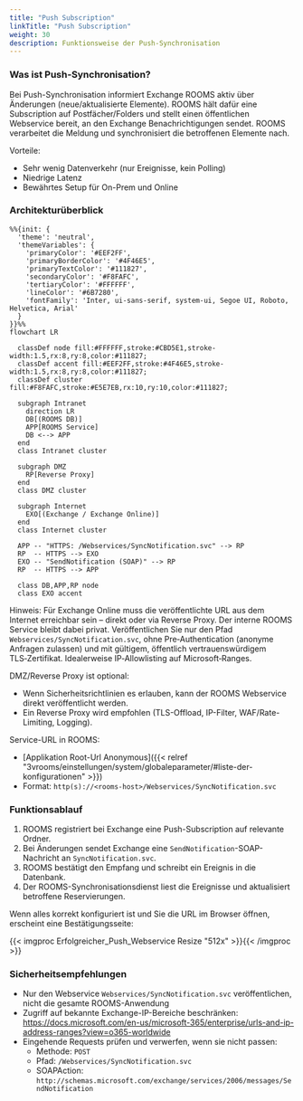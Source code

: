 ```yaml
---
title: "Push Subscription"
linkTitle: "Push Subscription"
weight: 30
description: Funktionsweise der Push-Synchronisation
---
```


### Was ist Push-Synchronisation?

Bei Push-Synchronisation informiert Exchange ROOMS aktiv über Änderungen (neue/aktualisierte Elemente). ROOMS hält dafür eine Subscription auf Postfächer/Folders und stellt einen öffentlichen Webservice bereit, an den Exchange Benachrichtigungen sendet. ROOMS verarbeitet die Meldung und synchronisiert die betroffenen Elemente nach.

Vorteile:
- Sehr wenig Datenverkehr (nur Ereignisse, kein Polling)
- Niedrige Latenz
- Bewährtes Setup für On-Prem und Online

### Architekturüberblick

```mermaid
%%{init: {
  'theme': 'neutral',
  'themeVariables': {
    'primaryColor': '#EEF2FF',
    'primaryBorderColor': '#4F46E5',
    'primaryTextColor': '#111827',
    'secondaryColor': '#F8FAFC',
    'tertiaryColor': '#FFFFFF',
    'lineColor': '#6B7280',
    'fontFamily': 'Inter, ui-sans-serif, system-ui, Segoe UI, Roboto, Helvetica, Arial'
  }
}}%%
flowchart LR

  classDef node fill:#FFFFFF,stroke:#CBD5E1,stroke-width:1.5,rx:8,ry:8,color:#111827;
  classDef accent fill:#EEF2FF,stroke:#4F46E5,stroke-width:1.5,rx:8,ry:8,color:#111827;
  classDef cluster fill:#F8FAFC,stroke:#E5E7EB,rx:10,ry:10,color:#111827;

  subgraph Intranet
    direction LR
    DB[(ROOMS DB)]
    APP[ROOMS Service]
    DB <--> APP
  end
  class Intranet cluster

  subgraph DMZ
    RP[Reverse Proxy]
  end
  class DMZ cluster

  subgraph Internet
    EXO[(Exchange / Exchange Online)]
  end
  class Internet cluster

  APP -- "HTTPS: /Webservices/SyncNotification.svc" --> RP
  RP  -- HTTPS --> EXO
  EXO -- "SendNotification (SOAP)" --> RP
  RP  -- HTTPS --> APP

  class DB,APP,RP node
  class EXO accent
```

Hinweis: Für Exchange Online muss die veröffentlichte URL aus dem Internet erreichbar sein – direkt oder via Reverse Proxy. Der interne ROOMS Service bleibt dabei privat. Veröffentlichen Sie nur den Pfad `Webservices/SyncNotification.svc`, ohne Pre‑Authentication (anonyme Anfragen zulassen) und mit gültigem, öffentlich vertrauenswürdigem TLS‑Zertifikat. Idealerweise IP‑Allowlisting auf Microsoft‑Ranges.

DMZ/Reverse Proxy ist optional:
- Wenn Sicherheitsrichtlinien es erlauben, kann der ROOMS Webservice direkt veröffentlicht werden.
- Ein Reverse Proxy wird empfohlen (TLS-Offload, IP-Filter, WAF/Rate-Limiting, Logging).

Service-URL in ROOMS:
- [Applikation Root-Url Anonymous]({{< relref "3vrooms/einstellungen/system/globaleparameter/#liste-der-konfigurationen" >}})
- Format: `http(s)://<rooms-host>/Webservices/SyncNotification.svc`

### Funktionsablauf

1. ROOMS registriert bei Exchange eine Push-Subscription auf relevante Ordner.
2. Bei Änderungen sendet Exchange eine `SendNotification`-SOAP-Nachricht an `SyncNotification.svc`.
3. ROOMS bestätigt den Empfang und schreibt ein Ereignis in die Datenbank.
4. Der ROOMS-Synchronisationsdienst liest die Ereignisse und aktualisiert betroffene Reservierungen.

Wenn alles korrekt konfiguriert ist und Sie die URL im Browser öffnen, erscheint eine Bestätigungsseite:

{{< imgproc Erfolgreicher_Push_Webservice Resize "512x" >}}{{< /imgproc >}}

### Sicherheitsempfehlungen

- Nur den Webservice `Webservices/SyncNotification.svc` veröffentlichen, nicht die gesamte ROOMS-Anwendung
- Zugriff auf bekannte Exchange-IP-Bereiche beschränken: https://docs.microsoft.com/en-us/microsoft-365/enterprise/urls-and-ip-address-ranges?view=o365-worldwide
- Eingehende Requests prüfen und verwerfen, wenn sie nicht passen:
  - Methode: `POST`
  - Pfad: `/Webservices/SyncNotification.svc`
  - SOAPAction: `http://schemas.microsoft.com/exchange/services/2006/messages/SendNotification`
